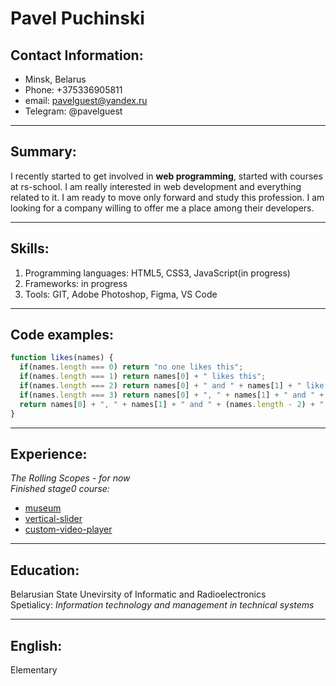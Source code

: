 # __Pavel Puchinski__
## Contact Information:
* Minsk, Belarus
* Phone: +375336905811
* email: pavelguest@yandex.ru
* Telegram: @pavelguest

___

## Summary:
I recently started to get involved in __web programming__, started with courses at rs-school. I am really interested in web development and everything related to it. I am ready to move only forward and study this profession. I am looking for a company willing to offer me a place among their developers.

___

## Skills:
1. Programming languages: HTML5, CSS3, JavaScript(in progress)
2. Frameworks: in progress
3. Tools: GIT, Adobe Photoshop, Figma, VS Code

___

## Code examples:
```javascript
function likes(names) {
  if(names.length === 0) return "no one likes this";
  if(names.length === 1) return names[0] + " likes this";
  if(names.length === 2) return names[0] + " and " + names[1] + " like this";
  if(names.length === 3) return names[0] + ", " + names[1] + " and " + names[2] + " like this";
  return names[0] + ", " + names[1] + " and " + (names.length - 2) + " others like this";
}
```

___

## Experience:
_The Rolling Scopes - for now_<br/>
_Finished stage0 course:_<br/>
* [museum](https://rolling-scopes-school.github.io/pavelguest-JSFEPRESCHOOL/museum/)
* [vertical-slider](https://rolling-scopes-school.github.io/pavelguest-JSFEPRESCHOOL/vertical-slider/)
* [custom-video-player](https://rolling-scopes-school.github.io/pavelguest-JSFEPRESCHOOL/custom-video-player/)

___

## Education:
Belarusian State Unevirsity of Informatic and Radioelectronics<br/>
Spetialicy: _Information technology and management in technical systems_

___

## English:
Elementary

